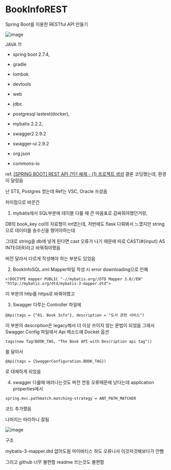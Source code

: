 # BookInfoREST
Spring Boot를 이용한 RESTful API 만들기


![image](https://user-images.githubusercontent.com/91974804/194017964-71b75b2c-ea8a-4bc4-9716-f970e0b0f157.png)


JAVA 11
- spring boot 2.7.4, 
 - gradle
 - lombok
 - devtools
 - web
 - jdbc


- postgresql lastest(docker), 
- mybatis 2.2.2, 
- swagger2 2.9.2
- swagger-ui 2.9.2
- org.json
- commons-io


ref. [[SPRING BOOT] REST API 간단 예제 - (1) 프로젝트 생성](https://nm-it-diary.tistory.com/96) 
클론 코딩했는데, 환경이 달랐음

난 STS, Postgres 썼는데 Ref는 VSC, Oracle 쓰셨음

차이점으로 바꾼건 

1. mybatis에서 SQL부분에 테이블 다룰 때 큰 따옴표로 감싸줘야했던거랑, 

DB의 book_key col의 자료형이 int였는데, 저번에도 flask 다뤄봐서 느꼈지만 string으로 데이터를 송수신을 했어야하는데 

그대로 string을 db에 넣게 된다면 cast 오류가 나기 때문에 따로 CAST(#{input} AS INTEGER)라고 바꿔줘야했음

버전 달라서 다르게 작성해야 하는 부분도 있었음


2. BookInfoSQL.xml Mapper파일 작성 시 error downloading으로 인해
```
<!DOCTYPE mapper PUBLIC "-//mybatis.org//DTD Mapper 3.0//EN" "http://mybatis.org/dtd/mybatis-3-mapper.dtd">
```
이 부분의 http를 https로 바꿔야했고


3. Swagger 다루는 Controller 파일에
```
@Api(tags = {"01. Book Info"}, description = "도서 관련 서비스")
```
이 부분의 description은 legacy해서 더 이상 쓰이지 않는 문법이 되었음
그래서 Swagger Config 파일에서 Api 메소드에 Docket 옵션 
```
tags(new Tag(BOOK_TAG, "The Book API with Description api tag"))
```
를 달아서
```
@Api(tags = {SwaggerConfiguration.BOOK_TAG})
```
로 대체하게 되었음


4. swagger 다룰때 에러나는것도 버전 연동 오류때문에 났다는데 application properties에서
```
spring.mvc.pathmatch.matching-strategy = ANT_PATH_MATCHER
```
코드 추가했음


나머지는 따라하니 잘됨


![image](https://user-images.githubusercontent.com/91974804/194017613-6d77a8e3-1f73-4667-8202-f2b860b513c7.png)

구조


mybatis-3-mapper.dtd 없어도됨
마이바티스 하도 오류나서 이것저것해보다가 안뺌


그리고 github 너무 불편함
readme 쓰는것도 불편함

